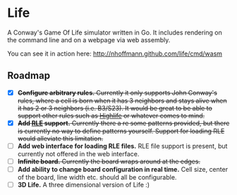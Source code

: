 # Life

A Conway's Game Of Life simulator written in Go. It includes rendering on the command line and on a webpage via web assembly.


You can see it in action here: http://nhoffmann.github.com/life/cmd/wasm

## Roadmap

* [x] ~~**Configure arbitrary rules.** Currently it only supports John Conway's rules, where a cell is born when it has 3 neighbors and stays alive when it has 2 or 3 neighbors (i.e. B3/S23). It would be great to be able to support other rules such as [Highlife](https://en.wikipedia.org/wiki/Highlife_(cellular_automaton)) or whatever comes to mind.~~
* [x] ~~**Add [RLE](https://www.conwaylife.com/wiki/Run_Length_Encoded) support.** Currently there a re some patterns provided, but there is currently no way to define patterns yourself. Support for loading RLE would alleviate this limitation.~~
* [ ] **Add web interface for loading RLE files.** RLE file support is present, but currently not offered in the web interface.
* [ ] ~~**Infinite board.** Currently the board wraps around at the edges.~~
* [ ] **Add ability to change board configuration in real time.** Cell size, center of the board, line width etc. should all be configurable.
* [ ] **3D Life.** A three dimensional version of Life :)
